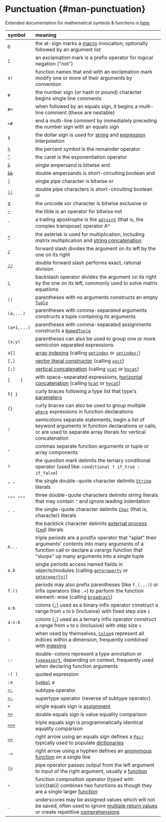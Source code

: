 
# Punctuation {#man-punctuation}

Extended documentation for mathematical symbols &amp; functions is [here](/base/math#math-ops).

| symbol                                              | meaning                                                                                                                                                                                                                        |
|:--------------------------------------------------- |:------------------------------------------------------------------------------------------------------------------------------------------------------------------------------------------------------------------------------ |
| `@`                                                 | the at-sign marks a [macro](/manual/metaprogramming#man-macros) invocation; optionally followed by an argument list                                                                                                            |
| [`!`](/base/math#Base.:!)                           | an exclamation mark is a prefix operator for logical negation (&quot;not&quot;)                                                                                                                                                |
| `a!`                                                | function names that end with an exclamation mark modify one or more of their arguments by convention                                                                                                                           |
| `#`                                                 | the number sign (or hash or pound) character begins single line comments                                                                                                                                                       |
| `#=`                                                | when followed by an equals sign, it begins a multi-line comment (these are nestable)                                                                                                                                           |
| `=#`                                                | end a multi-line comment by immediately preceding the number sign with an equals sign                                                                                                                                          |
| `$`                                                 | the dollar sign is used for [string](/manual/strings#string-interpolation) and [expression](/manual/metaprogramming#man-expression-interpolation) interpolation                                                                |
| [`%`](/base/math#Base.rem)                          | the percent symbol is the remainder operator                                                                                                                                                                                   |
| [`^`](/base/math#Base.:^-Tuple{Number,%20Number})   | the caret is the exponentiation operator                                                                                                                                                                                       |
| [`&`](/base/math#Base.:&)                           | single ampersand is bitwise and                                                                                                                                                                                                |
| [`&&`](/base/math#&&)                               | double ampersands is short-circuiting boolean and                                                                                                                                                                              |
| [`\|`](/base/math#Base.:\|)                         | single pipe character is bitwise or                                                                                                                                                                                            |
| [`\|\|`](/base/math#\|\|)                           | double pipe characters is short-circuiting boolean or                                                                                                                                                                          |
| [`⊻`](/base/math#Base.xor)                          | the unicode xor character is bitwise exclusive or                                                                                                                                                                              |
| [`~`](/base/math#Base.:~)                           | the tilde is an operator for bitwise not                                                                                                                                                                                       |
| `'`                                                 | a trailing apostrophe is the [`adjoint`](/stdlib/LinearAlgebra#Base.adjoint) (that is, the complex transpose) operator Aᴴ                                                                                                      |
| [`*`](/base/math#Base.:*-Tuple{Any,%20Vararg{Any}}) | the asterisk is used for multiplication, including matrix multiplication and [string concatenation](/manual/strings#man-concatenation)                                                                                         |
| [`/`](/base/math#Base.:/)                           | forward slash divides the argument on its left by the one on its right                                                                                                                                                         |
| [`//`](/base/math#Base.://)                         | double forward slash performs exact, rational division                                                                                                                                                                         |
| [`\`](/base/math#Base.:\-Tuple{Any,%20Any})         | backslash operator divides the argument on its right by the one on its left, commonly used to solve matrix equations                                                                                                           |
| `()`                                                | parentheses with no arguments constructs an empty [`Tuple`](/base/base#Core.Tuple)                                                                                                                                             |
| `(a,...)`                                           | parentheses with comma-separated arguments constructs a tuple containing its arguments                                                                                                                                         |
| `(a=1,...)`                                         | parentheses with comma-separated assignments constructs a [`NamedTuple`](/base/base#Core.NamedTuple)                                                                                                                           |
| `(x;y)`                                             | parentheses can also be used to group one or more semicolon separated expressions                                                                                                                                              |
| `a[]`                                               | [array indexing](/manual/arrays#man-array-indexing) (calling [`getindex`](/base/collections#Base.getindex) or [`setindex!`](/base/collections#Base.setindex!))                                                                 |
| `[,]`                                               | [vector literal constructor](/manual/arrays#man-array-literals) (calling [`vect`](/base/arrays#Base.vect))                                                                                                                     |
| `[;]`                                               | [vertical concatenation](/manual/arrays#man-array-concatenation) (calling [`vcat`](/base/arrays#Base.vcat) or [`hvcat`](/base/arrays#Base.hvcat))                                                                              |
| `[    ]`                                            | with space-separated expressions, [horizontal concatenation](/manual/strings#man-concatenation) (calling [`hcat`](/base/arrays#Base.hcat) or [`hvcat`](/base/arrays#Base.hvcat))                                               |
| `T{ }`                                              | curly braces following a type list that type&#39;s [parameters](/manual/types#Parametric-Types)                                                                                                                                |
| `{}`                                                | curly braces can also be used to group multiple [`where`](/base/base#where) expressions in function declarations                                                                                                               |
| `;`                                                 | semicolons separate statements, begin a list of keyword arguments in function declarations or calls, or are used to separate array literals for vertical concatenation                                                         |
| `,`                                                 | commas separate function arguments or tuple or array components                                                                                                                                                                |
| `?`                                                 | the question mark delimits the ternary conditional operator (used like: `conditional ? if_true : if_false`)                                                                                                                    |
| `" "`                                               | the single double-quote character delimits [`String`](/base/strings#Core.String-Tuple{AbstractString}) literals                                                                                                                |
| `""" """`                                           | three double-quote characters delimits string literals that may contain `"` and ignore leading indentation                                                                                                                     |
| `' '`                                               | the single-quote character delimits [`Char`](/base/strings#Core.Char) (that is, character) literals                                                                                                                            |
| `` ``                                               | the backtick character delimits [external process](/manual/running-external-programs#Running-External-Programs) ([`Cmd`](/base/base#Base.Cmd)) literals                                                                        |
| `A...`                                              | triple periods are a postfix operator that &quot;splat&quot; their arguments&#39; contents into many arguments of a function call or declare a varargs function that &quot;slurps&quot; up many arguments into a single tuple  |
| `a.b`                                               | single periods access named fields in objects/modules (calling [`getproperty`](/base/base#Base.getproperty) or [`setproperty!`](/base/base#Base.setproperty!))                                                                 |
| `f.()`                                              | periods may also prefix parentheses (like `f.(...)`) or infix operators (like `.+`) to perform the function element-wise (calling [`broadcast`](/base/arrays#Base.Broadcast.broadcast))                                        |
| `a:b`                                               | colons ([`:`](/base/math#Base.::)) used as a binary infix operator construct a range from `a` to `b` (inclusive) with fixed step size `1`                                                                                      |
| `a:s:b`                                             | colons ([`:`](/base/math#Base.::)) used as a ternary infix operator construct a range from `a` to `b` (inclusive) with step size `s`                                                                                           |
| `:`                                                 | when used by themselves, [`Colon`](/base/arrays#Base.Colon)s represent all indices within a dimension, frequently combined with [indexing](/manual/arrays#man-array-indexing)                                                  |
| `::`                                                | double-colons represent a type annotation or [`typeassert`](/base/base#Core.typeassert), depending on context, frequently used when declaring function arguments                                                               |
| `:( )`                                              | quoted expression                                                                                                                                                                                                              |
| `:a`                                                | [`Symbol`](/base/base#Core.Symbol) a                                                                                                                                                                                           |
| [`<:`](/base/base#Core.:<:)                         | subtype operator                                                                                                                                                                                                               |
| [`>:`](/base/base#Base.:>:)                         | supertype operator (reverse of subtype operator)                                                                                                                                                                               |
| `=`                                                 | single equals sign is [assignment](/manual/variables#man-variables)                                                                                                                                                            |
| [`==`](/base/math#Base.:==)                         | double equals sign is value equality comparison                                                                                                                                                                                |
| [`===`](/base/base#Core.:===)                       | triple equals sign is programmatically identical equality comparison                                                                                                                                                           |
| [`=>`](/base/collections#Core.Pair)                 | right arrow using an equals sign defines a [`Pair`](/base/collections#Core.Pair) typically used to populate [dictionaries](/base/collections#Dictionaries)                                                                     |
| `->`                                                | right arrow using a hyphen defines an [anonymous function](/manual/functions#man-anonymous-functions) on a single line                                                                                                         |
| [`\|>`](/base/base#Base.:\|>)                       | pipe operator passes output from the left argument to input of the right argument, usually a [function](/manual/functions#Function-composition-and-piping)                                                                     |
| `∘`                                                 | function composition operator (typed with \circ{tab}) combines two functions as though they are a single larger [function](/manual/functions#Function-composition-and-piping)                                                  |
| `_`                                                 | underscores may be assigned values which will not be saved, often used to ignore [multiple return values](/manual/functions#destructuring-assignment) or create repetitive [comprehensions](/manual/arrays#man-comprehensions) |

